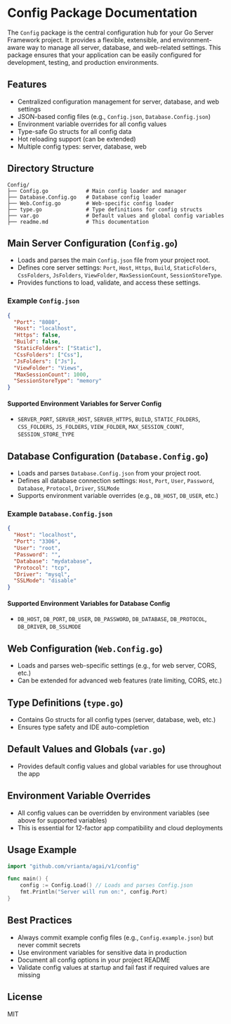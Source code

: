 # Config Package Documentation

The `Config` package is the central configuration hub for your Go Server Framework project. It provides a flexible, extensible, and environment-aware way to manage all server, database, and web-related settings. This package ensures that your application can be easily configured for development, testing, and production environments.

## Features
- Centralized configuration management for server, database, and web settings
- JSON-based config files (e.g., `Config.json`, `Database.Config.json`)
- Environment variable overrides for all config values
- Type-safe Go structs for all config data
- Hot reloading support (can be extended)
- Multiple config types: server, database, web

## Directory Structure
```
Config/
├── Config.go            # Main config loader and manager
├── Database.Config.go   # Database config loader
├── Web.Config.go        # Web-specific config loader
├── type.go              # Type definitions for config structs
├── var.go               # Default values and global config variables
├── readme.md            # This documentation
```

## Main Server Configuration (`Config.go`)
- Loads and parses the main `Config.json` file from your project root.
- Defines core server settings: `Port`, `Host`, `Https`, `Build`, `StaticFolders`, `CssFolders`, `JsFolders`, `ViewFolder`, `MaxSessionCount`, `SessionStoreType`.
- Provides functions to load, validate, and access these settings.

### Example `Config.json`
```json
{
  "Port": "8080",
  "Host": "localhost",
  "Https": false,
  "Build": false,
  "StaticFolders": ["Static"],
  "CssFolders": ["Css"],
  "JsFolders": ["Js"],
  "ViewFolder": "Views",
  "MaxSessionCount": 1000,
  "SessionStoreType": "memory"
}
```

#### Supported Environment Variables for Server Config
- `SERVER_PORT`, `SERVER_HOST`, `SERVER_HTTPS`, `BUILD`, `STATIC_FOLDERS`, `CSS_FOLDERS`, `JS_FOLDERS`, `VIEW_FOLDER`, `MAX_SESSION_COUNT`, `SESSION_STORE_TYPE`

## Database Configuration (`Database.Config.go`)
- Loads and parses `Database.Config.json` from your project root.
- Defines all database connection settings: `Host`, `Port`, `User`, `Password`, `Database`, `Protocol`, `Driver`, `SSLMode`
- Supports environment variable overrides (e.g., `DB_HOST`, `DB_USER`, etc.)

### Example `Database.Config.json`
```json
{
  "Host": "localhost",
  "Port": "3306",
  "User": "root",
  "Password": "",
  "Database": "mydatabase",
  "Protocol": "tcp",
  "Driver": "mysql",
  "SSLMode": "disable"
}
```

#### Supported Environment Variables for Database Config
- `DB_HOST`, `DB_PORT`, `DB_USER`, `DB_PASSWORD`, `DB_DATABASE`, `DB_PROTOCOL`, `DB_DRIVER`, `DB_SSLMODE`

## Web Configuration (`Web.Config.go`)
- Loads and parses web-specific settings (e.g., for web server, CORS, etc.)
- Can be extended for advanced web features (rate limiting, CORS, etc.)

## Type Definitions (`type.go`)
- Contains Go structs for all config types (server, database, web, etc.)
- Ensures type safety and IDE auto-completion

## Default Values and Globals (`var.go`)
- Provides default config values and global variables for use throughout the app

## Environment Variable Overrides
- All config values can be overridden by environment variables (see above for supported variables)
- This is essential for 12-factor app compatibility and cloud deployments

## Usage Example
```go
import "github.com/vrianta/agai/v1/config"

func main() {
    config := Config.Load() // Loads and parses Config.json
    fmt.Println("Server will run on:", config.Port)
}
```

## Best Practices
- Always commit example config files (e.g., `Config.example.json`) but never commit secrets
- Use environment variables for sensitive data in production
- Document all config options in your project README
- Validate config values at startup and fail fast if required values are missing

## License
MIT
